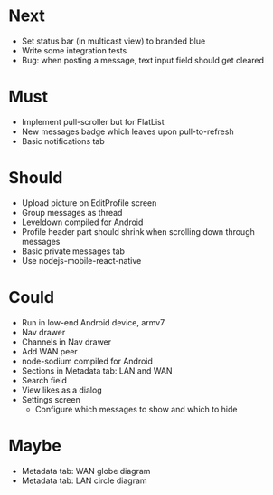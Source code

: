 # Next

- Set status bar (in multicast view) to branded blue
- Write some integration tests
- Bug: when posting a message, text input field should get cleared

# Must

- Implement pull-scroller but for FlatList
- New messages badge which leaves upon pull-to-refresh
- Basic notifications tab

# Should

- Upload picture on EditProfile screen
- Group messages as thread
- Leveldown compiled for Android
- Profile header part should shrink when scrolling down through messages
- Basic private messages tab
- Use nodejs-mobile-react-native

# Could

- Run in low-end Android device, armv7
- Nav drawer
- Channels in Nav drawer
- Add WAN peer
- node-sodium compiled for Android
- Sections in Metadata tab: LAN and WAN
- Search field
- View likes as a dialog
- Settings screen
  - Configure which messages to show and which to hide

# Maybe

- Metadata tab: WAN globe diagram
- Metadata tab: LAN circle diagram
